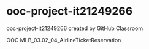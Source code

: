 # ooc-project-it21249266
ooc-project-it21249266 created by GitHub Classroom

OOC MLB_03.02_04_AirlineTicketReservation
